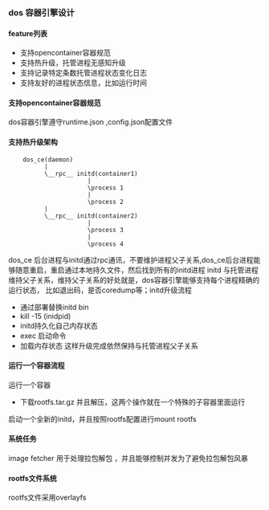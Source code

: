 ### dos 容器引擎设计

#### feature列表
* 支持opencontainer容器规范
* 支持热升级，托管进程无感知升级
* 支持记录特定条数托管进程状态变化日志
* 支持友好的进程状态信息，比如运行时间

#### 支持opencontainer容器规范
dos容器引擎遵守runtime.json ,config.json配置文件

#### 支持热升级架构

```
    dos_ce(daemon)
          |
          \__rpc__ initd(container1)
                      |
                      \process 1
                      |
                      \process 2
          |
          \__rpc__ initd(container2)
                      |
                      \process 3
                      |
                      \process 4
```
dos_ce 后台进程与initd通过rpc通讯，不要维护进程父子关系,dos_ce后台进程能够随意重启，重启通过本地持久文件，然后找到所有的initd进程
initd 与托管进程维持父子关系，维持父子关系的好处就是，dos容器引擎能够支持每个进程精确的运行状态，
比如退出码，是否coredump等；initd升级流程
* 通过部署替换initd bin
* kill -15 (inidpid)
* initd持久化自己内存状态
* exec 启动命令
* 加载内存状态
这样升级完成依然保持与托管进程父子关系

#### 运行一个容器流程

运行一个容器
* 下载rootfs.tar.gz 并且解压，这两个操作就在一个特殊的子容器里面运行

启动一个全新的initd，并且按照rootfs配置进行mount rootfs



#### 系统任务

image fetcher 用于处理拉包解包 ，并且能够控制并发为了避免拉包解包风暴

#### rootfs文件系统

rootfs文件采用overlayfs
